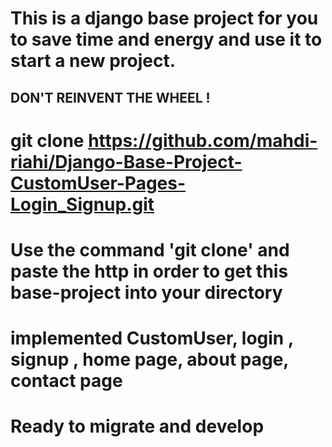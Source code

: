# This is a django base project for you to save time and energy and use it to start a new project.

## DON'T REINVENT THE WHEEL !

# git clone https://github.com/mahdi-riahi/Django-Base-Project-CustomUser-Pages-Login_Signup.git

# Use the command 'git clone' and paste the http in order to get this base-project into your directory

# implemented CustomUser, login , signup , home page, about page, contact page 
# Ready to migrate and develop
